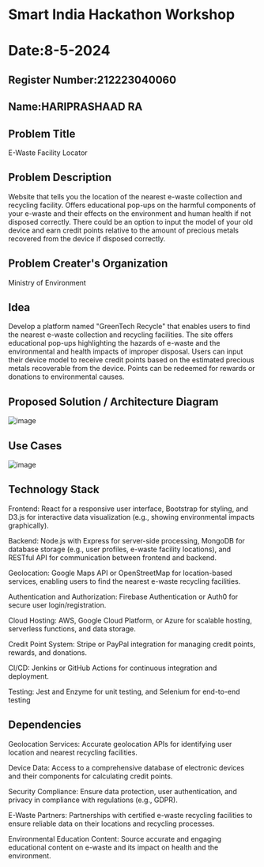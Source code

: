 # Smart India Hackathon Workshop
# Date:8-5-2024
## Register Number:212223040060
## Name:HARIPRASHAAD RA
## Problem Title
E-Waste Facility Locator
## Problem Description
Website that tells you the location of the nearest e-waste collection and recycling facility. Offers educational pop-ups on the harmful components of your e-waste and their effects on the environment and human health if not disposed correctly. There could be an option to input the model of your old device and earn credit points relative to the amount of precious metals recovered from the device if disposed correctly.
## Problem Creater's Organization
Ministry of Environment

## Idea
Develop a platform named "GreenTech Recycle" that enables users to find the nearest e-waste collection and recycling facilities. The site offers educational pop-ups highlighting the hazards of e-waste and the environmental and health impacts of improper disposal. Users can input their device model to receive credit points based on the estimated precious metals recoverable from the device. Points can be redeemed for rewards or donations to environmental causes.

## Proposed Solution / Architecture Diagram

![image](https://github.com/HARIPRASHAAD-RA/SIHPS/assets/164654451/6fd8ea63-4b82-4e76-9e51-8a32e9b51e94)

## Use Cases
![image](https://github.com/HARIPRASHAAD-RA/SIHPS/assets/164654451/15588eae-3eef-4d6a-80a7-10de9b9e32d3)


## Technology Stack
Frontend: React for a responsive user interface, Bootstrap for styling, and D3.js for interactive data visualization (e.g., showing environmental impacts graphically).

Backend: Node.js with Express for server-side processing, MongoDB for database storage (e.g., user profiles, e-waste facility locations), and RESTful API for communication between frontend and backend.

Geolocation: Google Maps API or OpenStreetMap for location-based services, enabling users to find the nearest e-waste recycling facilities.

Authentication and Authorization: Firebase Authentication or Auth0 for secure user login/registration.

Cloud Hosting: AWS, Google Cloud Platform, or Azure for scalable hosting, serverless functions, and data storage.

Credit Point System: Stripe or PayPal integration for managing credit points, rewards, and donations.

CI/CD: Jenkins or GitHub Actions for continuous integration and deployment.

Testing: Jest and Enzyme for unit testing, and Selenium for end-to-end testing

## Dependencies
Geolocation Services: Accurate geolocation APIs for identifying user location and nearest recycling facilities.

Device Data: Access to a comprehensive database of electronic devices and their components for calculating credit points.

Security Compliance: Ensure data protection, user authentication, and privacy in compliance with regulations (e.g., GDPR).

E-Waste Partners: Partnerships with certified e-waste recycling facilities to ensure reliable data on their locations and recycling processes.

Environmental Education Content: Source accurate and engaging educational content on e-waste and its impact on health and the environment.
